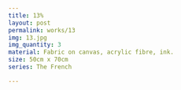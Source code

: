 ```yaml
---
title: 13%
layout: post
permalink: works/13
img: 13.jpg
img_quantity: 3
material: Fabric on canvas, acrylic fibre, ink.
size: 50cm x 70cm
series: The French

---
```

